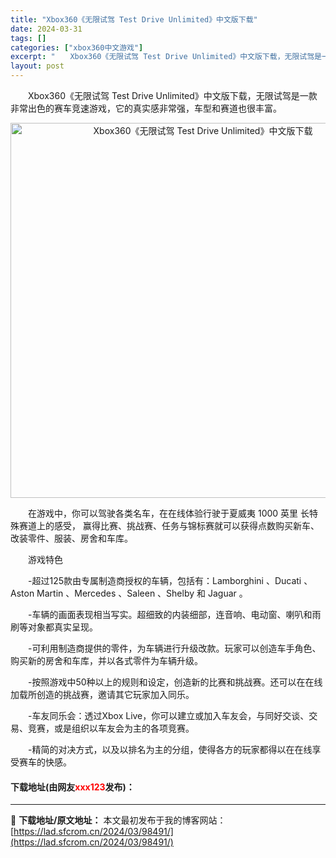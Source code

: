 ```yaml
---
title: "Xbox360《无限试驾 Test Drive Unlimited》中文版下载"
date: 2024-03-31
tags: []
categories: ["xbox360中文游戏"]
excerpt: "　　Xbox360《无限试驾 Test Drive Unlimited》中文版下载，无限试驾是一款非常出色的赛车竞速游戏，它的真实感非常强，车型和赛道也很丰富。 　　在游戏中，你可以驾驶各类名车，在在线体验行驶于夏威夷 1000 英里 长特殊赛道上的感受， 赢得比赛、挑战赛、任务与锦标赛就可以获得点&hellip;"
layout: post
---
```


 <p>　　Xbox360《无限试驾 Test Drive Unlimited》中文版下载，无限试驾是一款非常出色的赛车竞速游戏，它的真实感非常强，车型和赛道也很丰富。</p> <p align="center"><img align="" border="0" src="https://lad.sfcrom.cn/wp-content/uploads/2024/03/20240330_660840337f6cc.webp" width="600" alt="Xbox360《无限试驾 Test Drive Unlimited》中文版下载" /></p> <p>　　在游戏中，你可以驾驶各类名车，在在线体验行驶于夏威夷 1000 英里 长特殊赛道上的感受， 赢得比赛、挑战赛、任务与锦标赛就可以获得点数购买新车、改装零件、服装、房舍和车库。</p> <p>　　游戏特色</p> <p>　　-超过125款由专属制造商授权的车辆，包括有：Lamborghini 、Ducati 、Aston Martin 、Mercedes 、Saleen 、Shelby 和 Jaguar 。</p> <p>　　-车辆的画面表现相当写实。超细致的内装细部，连音响、电动窗、喇叭和雨刷等对象都真实呈现。</p> <p>　　-可利用制造商提供的零件，为车辆进行升级改款。玩家可以创造车手角色、购买新的房舍和车库，并以各式零件为车辆升级。</p> <p>　　-按照游戏中50种以上的规则和设定，创造新的比赛和挑战赛。还可以在在线加载所创造的挑战赛，邀请其它玩家加入同乐。</p> <p>　　-车友同乐会：透过Xbox Live，你可以建立或加入车友会，与同好交谈、交易、竞赛，或是组织以车友会为主的各项竞赛。</p> <p>　　-精简的对决方式，以及以排名为主的分组，使得各方的玩家都得以在在线享受赛车的快感。</p> <p><h4>下载地址(由网友<font color="red">xxx123</font>发布)：</h4></p> 

---
📖 **下载地址/原文地址：** 本文最初发布于我的博客网站：[https://lad.sfcrom.cn/2024/03/98491/](https://lad.sfcrom.cn/2024/03/98491/)
